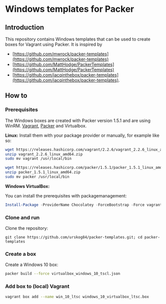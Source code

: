# Windows templates for Packer 

## Introduction
This repository contains Windows templates that can be used to create boxes for Vagrant using Packer.
It is inspired by 
- [https://github.com/mwrock/packer-templates](https://github.com/mwrock/packer-templates)
- [https://github.com/MattHodge/PackerTemplates](https://github.com/MattHodge/PackerTemplates)
- [https://github.com/jacqinthebox/packer-templates](https://github.com/jacqinthebox/packer-templates).


## How to

### Prerequisites
The Windows boxes are created with Packer version 1.5.1 and are using WinRM.
[Vagrant](https://www.vagrantup.com), [Packer](https://www.packer.io) and Virtualbox.

**Linux:**
Install them with your package provider or manually, for example like so:

```bash
wget https://releases.hashicorp.com/vagrant/2.2.6/vagrant_2.2.6_linux_amd64.zip
unzip vagrant_2.2.6_linux_amd64.zip
sudo mv vagrant /usr/local/bin

wget https://releases.hashicorp.com/packer/1.5.1/packer_1.5.1_linux_amd64.zip
unzip packer_1.5.1_linux_amd64.zip
sudo mv packer /usr/local/bin
```

**Windows VirtualBox:**

You can install the prerequisites with packagemanagement:
```Powershell
Install-Package -ProviderName Chocolatey -ForceBootstrap -Force vagrant,virtualbox,packer
```


### Clone and run

Clone the repository:
```
git clone https://github.com/urskog84/packer-templates.git; cd packer-templates
```

### Create a box

Create a Windows 10 box:   

```bash
packer build --force virtualbox_windows_10_tscl.json
```

### Add box to (local) Vagrant
```bash
vagrant box add --name win_10_ltsc windows_10_virtualbox_ltsc.box
```
